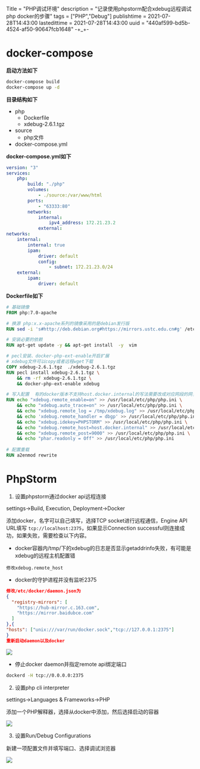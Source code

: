 Title = "PHP调试环境"
description = "记录使用phpstorm配合xdebug远程调试php docker的步骤"
tags = ["PHP","Debug"]
publishtime = 2021-07-28T14:43:00
lastedittime = 2021-07-28T14:43:00
uuid = "440af599-bd5b-4524-af50-90647fcb1648"
-+_+-



# docker-compose



**启动方法如下**

```bash
docker-compose build
docker-compose up -d
```



**目录结构如下**

- php
	- Dockerfile
	- xdebug-2.6.1.tgz
- source
	- php文件
- docker-compose.yml



**docker-compose.yml如下**

```yml
version: "3"
services: 
    php:
        build: "./php"
        volumes: 
            - ./source:/var/www/html
        ports: 
            - "63333:80"
        networks: 
            internal: 
                ipv4_address: 172.21.23.2
            external:
networks: 
    internal: 
        internal: true
        ipam: 
            driver: default
            config: 
                - subnet: 172.21.23.0/24
    external: 
        ipam: 
            driver: default
```

**Dockerfile如下**

```dockerfile
# 基础镜像
FROM php:7.0-apache

# 换源 php:x.x-apache系列的镜像采用的是debian发行版
RUN sed -i 's#http://deb.debian.org#https://mirrors.ustc.edu.cn#g' /etc/apt/sources.list && sed -i 's|security.debian.org/debian-security|mirrors.ustc.edu.cn/debian-security|g' /etc/apt/sources.list

# 安装必要的依赖
RUN apt-get update -y && apt-get install  -y  vim

# pecl安装、docker-php-ext-enable开启扩展
# xdebug文件可以copy或者远程wget下载
COPY xdebug-2.6.1.tgz  ./xdebug-2.6.1.tgz
RUN pecl install xdebug-2.6.1.tgz \
    && rm -rf xdebug-2.6.1.tgz \
    && docker-php-ext-enable xdebug

# 写入配置  有的docker版本不支持host.docker.internal的写法需要改成对应网段的网关，也就是宿主机在当前网段的地址 ex: 172.21.23.1
RUN echo "xdebug.remote_enable=on" >> /usr/local/etc/php/php.ini \
    && echo "xdebug.auto_trace=on" >> /usr/local/etc/php/php.ini \
    && echo "xdebug.remote_log = /tmp/xdebug.log" >> /usr/local/etc/php/php.ini \
    && echo 'xdebug.remote_handler = dbgp' >> /usr/local/etc/php/php.ini \
    && echo "xdebug.idekey=PHPSTORM" >> /usr/local/etc/php/php.ini \
    && echo "xdebug.remote_host=host.docker.internal" >> /usr/local/etc/php/php.ini \
    && echo "xdebug.remote_post=9000" >> /usr/local/etc/php/php.ini \
    && echo "phar.readonly = Off" >> /usr/local/etc/php/php.ini
    
# 配置重载
RUN a2enmod rewrite
```



# PhpStorm

1. 设置phpstorm通过docker api远程连接

settings->Build, Execution, Deployment->Docker

添加docker，名字可以自己填写，选择TCP socket进行远程通信，Engine API URL填写 `tcp://localhost:2375`，如果显示Connection successful则连接成功，如果失败，需要检查以下内容。

- docker容器内/tmp/下的xdebug的日志是否显示getaddrinfo失败，有可能是xdebug的远程主机配置错

```
修改xdebug.remote_host
```

- docker的守护进程并没有监听2375

```json
修改/etc/docker/daemon.json为
{
  "registry-mirrors": [
    "https://hub-mirror.c.163.com",
    "https://mirror.baidubce.com"
  ]
},{
"hosts": ["unix:///var/run/docker.sock","tcp://127.0.0.1:2375"]
}
重新启动daemon以及docker
```

![](https://blog-1301895608.cos.ap-guangzhou.myqcloud.com/img2/20211224112854.png)

- 停止docker daemon并指定remote api绑定端口

```bash
dockerd -H tcp://0.0.0.0:2375
```



2. 设置php cli interpreter

settings->Languages & Frameworks->PHP

添加一个PHP解释器，选择从docker中添加，然后选择启动的容器

![](https://blog-1301895608.cos.ap-guangzhou.myqcloud.com/img2/20211224112818.png)



3. 设置Run/Debug Configurations

新建一项配置文件并填写端口、选择调试浏览器

![](https://blog-1301895608.cos.ap-guangzhou.myqcloud.com/img2/20211224113308.png)
